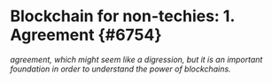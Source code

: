 # Blockchain for non-techies: 1. Agreement {#6754}

_agreement, which might seem like a digression, but it is an important foundation in order to understand the power of blockchains._



